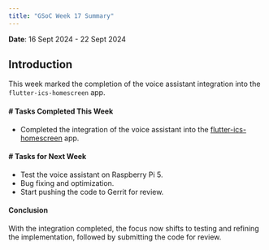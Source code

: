 ```yaml
---
title: "GSoC Week 17 Summary"
---
```



<!-- # GSoC Week 08 Summary -->
**Date**: 16 Sept 2024 - 22 Sept 2024
## Introduction
This week marked the completion of the voice assistant integration into the `flutter-ics-homescreen` app.

#### # Tasks Completed This Week

- Completed the integration of the voice assistant into the [flutter-ics-homescreen](https://github.com/Anuj-S62/flutter-ics-homescreen) app.

#### # Tasks for Next Week

- Test the voice assistant on Raspberry Pi 5.
- Bug fixing and optimization.
- Start pushing the code to Gerrit for review.

#### Conclusion
With the integration completed, the focus now shifts to testing and refining the implementation, followed by submitting the code for review.
